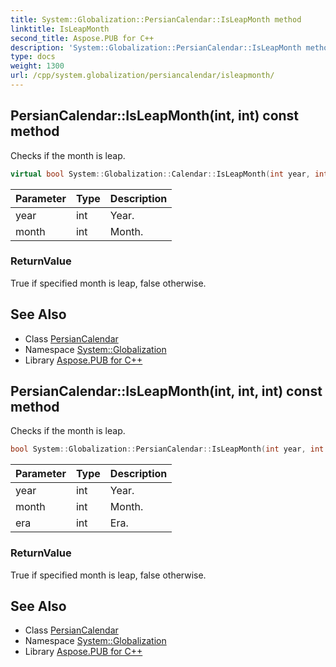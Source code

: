 ```yaml
---
title: System::Globalization::PersianCalendar::IsLeapMonth method
linktitle: IsLeapMonth
second_title: Aspose.PUB for C++
description: 'System::Globalization::PersianCalendar::IsLeapMonth method. Checks if the month is leap in C++.'
type: docs
weight: 1300
url: /cpp/system.globalization/persiancalendar/isleapmonth/
---
```

## PersianCalendar::IsLeapMonth(int, int) const method


Checks if the month is leap.

```cpp
virtual bool System::Globalization::Calendar::IsLeapMonth(int year, int month) const
```


| Parameter | Type | Description |
| --- | --- | --- |
| year | int | Year. |
| month | int | Month. |

### ReturnValue

True if specified month is leap, false otherwise.

## See Also

* Class [PersianCalendar](../)
* Namespace [System::Globalization](../../)
* Library [Aspose.PUB for C++](../../../)
## PersianCalendar::IsLeapMonth(int, int, int) const method


Checks if the month is leap.

```cpp
bool System::Globalization::PersianCalendar::IsLeapMonth(int year, int month, int era) const override
```


| Parameter | Type | Description |
| --- | --- | --- |
| year | int | Year. |
| month | int | Month. |
| era | int | Era. |

### ReturnValue

True if specified month is leap, false otherwise.

## See Also

* Class [PersianCalendar](../)
* Namespace [System::Globalization](../../)
* Library [Aspose.PUB for C++](../../../)
